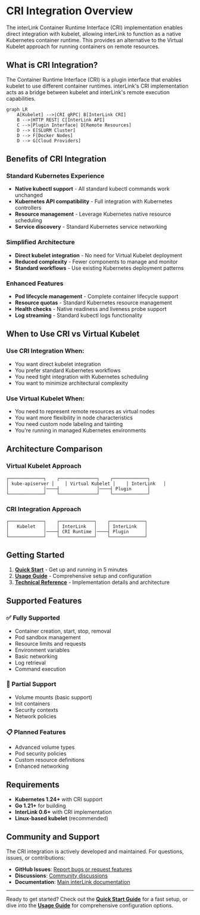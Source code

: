 # CRI Integration Overview

The interLink Container Runtime Interface (CRI) implementation enables direct integration with kubelet, allowing interLink to function as a native Kubernetes container runtime. This provides an alternative to the Virtual Kubelet approach for running containers on remote resources.

## What is CRI Integration?

The Container Runtime Interface (CRI) is a plugin interface that enables kubelet to use different container runtimes. interLink's CRI implementation acts as a bridge between kubelet and interLink's remote execution capabilities.

```mermaid
graph LR
    A[Kubelet] -->|CRI gRPC| B[InterLink CRI]
    B -->|HTTP REST| C[InterLink API]
    C -->|Plugin Interface| D[Remote Resources]
    D --> E[SLURM Cluster]
    D --> F[Docker Nodes]
    D --> G[Cloud Providers]
```

## Benefits of CRI Integration

### Standard Kubernetes Experience
- **Native kubectl support** - All standard kubectl commands work unchanged
- **Kubernetes API compatibility** - Full integration with Kubernetes controllers
- **Resource management** - Leverage Kubernetes native resource scheduling
- **Service discovery** - Standard Kubernetes service networking

### Simplified Architecture
- **Direct kubelet integration** - No need for Virtual Kubelet deployment
- **Reduced complexity** - Fewer components to manage and monitor
- **Standard workflows** - Use existing Kubernetes deployment patterns

### Enhanced Features
- **Pod lifecycle management** - Complete container lifecycle support
- **Resource quotas** - Standard Kubernetes resource management
- **Health checks** - Native readiness and liveness probe support
- **Log streaming** - Standard kubectl logs functionality

## When to Use CRI vs Virtual Kubelet

### Use CRI Integration When:
- You want direct kubelet integration
- You prefer standard Kubernetes workflows
- You need tight integration with Kubernetes scheduling
- You want to minimize architectural complexity

### Use Virtual Kubelet When:
- You need to represent remote resources as virtual nodes
- You want more flexibility in node characteristics
- You need custom node labeling and tainting
- You're running in managed Kubernetes environments

## Architecture Comparison

### Virtual Kubelet Approach
```
┌─────────────┐    ┌──────────────┐    ┌─────────────┐
│ kube-apiserver │    │ Virtual Kubelet │    │ InterLink   │
│             │────┤              │────┤ Plugin      │
└─────────────┘    └──────────────┘    └─────────────┘
```

### CRI Integration Approach
```
┌─────────────┐    ┌─────────────┐    ┌─────────────┐
│   Kubelet   │    │ InterLink   │    │ InterLink   │
│             │────┤ CRI Runtime │────┤ Plugin      │
└─────────────┘    └─────────────┘    └─────────────┘
```

## Getting Started

1. **[Quick Start](01-quickstart.md)** - Get up and running in 5 minutes
2. **[Usage Guide](02-usage-guide.md)** - Comprehensive setup and configuration
3. **[Technical Reference](03-technical-reference.md)** - Implementation details and architecture

## Supported Features

### ✅ Fully Supported
- Container creation, start, stop, removal
- Pod sandbox management
- Resource limits and requests
- Environment variables
- Basic networking
- Log retrieval
- Command execution

### 🚧 Partial Support
- Volume mounts (basic support)
- Init containers
- Security contexts
- Network policies

### 📋 Planned Features
- Advanced volume types
- Pod security policies
- Custom resource definitions
- Enhanced networking

## Requirements

- **Kubernetes 1.24+** with CRI support
- **Go 1.21+** for building
- **InterLink 0.6+** with CRI implementation
- **Linux-based kubelet** (recommended)

## Community and Support

The CRI integration is actively developed and maintained. For questions, issues, or contributions:

- **GitHub Issues**: [Report bugs or request features](https://github.com/interlink-hq/interlink/issues)
- **Discussions**: [Community discussions](https://github.com/interlink-hq/interlink/discussions)
- **Documentation**: [Main interLink documentation](https://interlink.readthedocs.io/)

---

Ready to get started? Check out the **[Quick Start Guide](01-quickstart.md)** for a fast setup, or dive into the **[Usage Guide](02-usage-guide.md)** for comprehensive configuration options.
